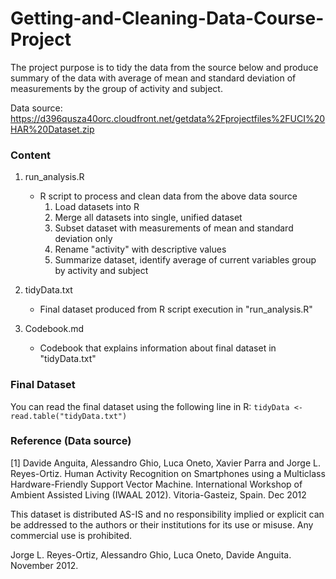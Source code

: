 # Getting-and-Cleaning-Data-Course-Project

The project purpose is to tidy the data from the source below and produce summary of the data with average of mean and standard deviation of measurements by the group of activity and subject.

Data source: https://d396qusza40orc.cloudfront.net/getdata%2Fprojectfiles%2FUCI%20HAR%20Dataset.zip

### Content

1. run_analysis.R
	* R script to process and clean data from the above data source
		1. Load datasets into R
		2. Merge all datasets into single, unified dataset
		3. Subset dataset with measurements of mean and standard deviation only
		4. Rename "activity" with descriptive values
		5. Summarize dataset, identify average of current variables group by activity and subject

2. tidyData.txt
	* Final dataset produced from R script execution in "run_analysis.R"

3. Codebook.md 
	* Codebook that explains information about final dataset in "tidyData.txt"

### Final Dataset
You can read the final dataset using the following line in R:
`tidyData <- read.table("tidyData.txt")`

### Reference (Data source)

[1] Davide Anguita, Alessandro Ghio, Luca Oneto, Xavier Parra and Jorge L. Reyes-Ortiz. Human Activity Recognition on Smartphones using a Multiclass Hardware-Friendly Support Vector Machine. International Workshop of Ambient Assisted Living (IWAAL 2012). Vitoria-Gasteiz, Spain. Dec 2012

This dataset is distributed AS-IS and no responsibility implied or explicit can be addressed to the authors or their institutions for its use or misuse. Any commercial use is prohibited.

Jorge L. Reyes-Ortiz, Alessandro Ghio, Luca Oneto, Davide Anguita. November 2012.